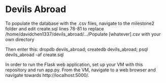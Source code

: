 # Devils Abroad
To populate the database with the .csv files, navigate to the milestone2 folder and edit create.sql lines 78-81 to
replace /home/davidchen1337/devils_abroad/.../Populate [whatever].csv with your own directory

Then enter this:
dropdb devils_abroad; createdb devils_abroad; psql devils_abroad -af create.sql

In order to run the Flask web application, set up your VM with this repository and run app.py. From the VM, navigate to a web browser and navigate towards http://localhost:5000/.
